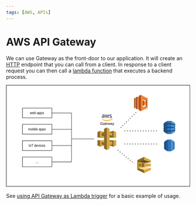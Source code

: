 ```yaml
---
tags: [AWS, APIs]
---
```


# AWS API Gateway

We can use Gateway as the front-door to our application. It will create an
[HTTP](HTTP_request_types.md) endpoint that you can call from a
client. In response to a client request you can then call a
[lambda function](Lambda_handler_function.md) that
executes a backend process.

![](/static/gateway-services.png)

See
[using API Gateway as Lambda trigger](Practical_walkthrough_Lambda_creation_within_AWS.md)
for a basic example of usage.

